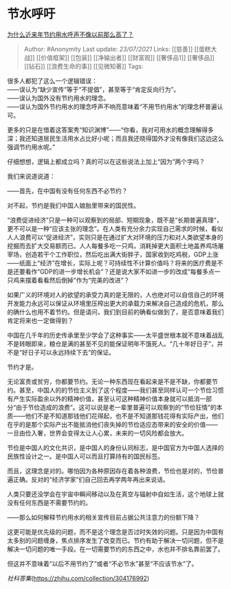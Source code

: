 # 节水呼吁
[为什么近来年节约用水呼声不像以前那么高了？](https://www.zhihu.com/question/282472364/answer/463381605)

> Author: #Anonymity
Last update: *23/07/2021* 
Links: [[慈善]] [[蛋糕大战]] [[价值框架]] [[包装]] [[净输出者]] [[财富观]] [[奢侈品1]] [[奢侈品]] [[钻石]] [[浪费生命的事]]  [[见微知著]] 
Tags:    



很多人都犯了这么一个逻辑错误：  
——误认为“缺少宣传”等于“不提倡”，甚至等于“肯定反向行为”。  
——误认为国外没有节约用水的理念。  
——误认为国外节约用水的理念呼声不响亮意味着“不用节约用水”的理念杯普遍认可。

更多的只是在借着这答案秀“知识渊博”——“你看，我对可用水的概念理解得多深；我还知道居民生活用水占比好小呢；而且我还晓得国外才没有像我们这边这么强调节约用水呢。”

仔细想想，逻辑上都成立吗？真的可以在这些说法上加上“因为”两个字吗？

我们来说道说道：

——首先，在中国有没有任何东西不必节约？

对不起，节约是我们中国人娘胎里带来的国民性。

“浪费促进经济”只是一种可以观察到的局部、短期现象，既不是“长期普遍真理”，更不可以是一种“应该主张的理念”。在人类有充分余力实现自己需求的时候，看似人人浪费可以“促进经济”，实则只是在通过扩大对环境的压力和对人类欲望本身的挖掘而去扩大交易额而已。人人每餐多吃一只鸡，消耗掉更大面积土地盖养鸡场屠宰场，创造若干个工作职位，然后吃出满大街胖子，国家收到吃鸡税，GDP上涨——纸面上“经济”在增长，实际上呢？可持续性不计算价值吗？将来的医疗费是不是还要看作“GDP的进一步增长机会”？还是说大家不如进一步的改成“每餐多点一只鸡来摆着看看然后倒掉”作为“完美的改进”？

如果广义的环境对人的欲望的承受力真的是无限的，人也绝对可以自信自己的环境开发能力永远可以保证从环境里压榨出更大的承载力来解决自己造成的危机，那么的确什么也用不着节约。但是请问，我们到目前的确看似做到了，是否意味着我们肯定将来也一定做得到？

中国在几千年的历史传承里至少学会了这种事实——太平盛世根本就不意味着战乱不是转眼即来，粮仓是满的甚至不见的能保证明年不饿死人。“几十年好日子”，并不是“好日子可以永远持续下去”的保证。

节约才是。

无论富贵或贫穷，你都要节约。无论一种东西现在看起来是不是不缺，你都要节约。甚至，中国人的的节俭主义到了这个程度——我们甚至同样认可一个节俭习惯有产生实际盈余以外的精神价值，甚至认可这种精神价值本身就可以抵消一部分“由于节俭造成的浪费”。这可以说是老一辈里普遍可以观察到的“节俭狂情”的本质——他们不是不知道那钱他们花得起，也不是不知道那钱花得有实际产出，他们在乎的是那个实际产出不能抵消他们丧失掉的节俭适应态带来的安全的价值—— 一旦由俭入奢，世界会变得太让人心累，未来的一切风险都会放大。

节俭是中国人的文化共识，是中国人的身份认同标志，是中国官方为中国人选择的民族性设计之一。是中国人可以而且打算持有的国民标签。

而且，这理念是对的。哪怕因为各种原因存在着各种浪费，节俭也是对的，节俭普遍正确。反对的“经济学家”们自己回去再学两年再出来说话。

人类只要还没学会在宇宙中瞬间移动以及在真空与辐射中自如生活，这个地球上就没有任何东西是不需要节约的。

——那么如何解释节约用水的相关宣传目前占据公共注意力的份额下降？

这更可能是优先级的问题，而不是这个理念是否过时失效的问题。只是因为中国有太多别的问题缠身，焦点排序发生了改变而已。节约有助于解决一切问题，但不是解决一切问题的唯一手段。在一切需要节约的东西之中，水也并不排名靠前罢了。

但这并不意味着“以后不用节约了”或者“不必节水”甚至“不应该节水”了。

*社科答集*(https://zhihu.com/collection/304176992)

